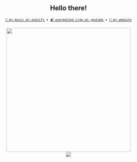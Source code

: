 <!-- Feel free to fork or copy me profile README, I don't mind! -->
<h2 align="center">Hello there!</h2>
<div align="center">
    <small>
        <a href="https://open.spotify.com/artist/3fouosCOFa1ykd6j9DZkWl">
            <code>🎵 my music on spotify</code>
        </a>
        &nbsp;&bull;&nbsp;
        <a href="https://youtube.com/skepfusky97">
            <code>📹 overedited crap on youtube</code>
        </a>
        &nbsp;&bull;&nbsp;
        <a href="https://skepfusky.xyz">
            <code>🦊 my website</code>
        </a>
    </small>
    <br>
    <br>
    <a href="https://github.com/anuraghazra/github-readme-stats">
      <img width="400" src="https://github-readme-stats.vercel.app/api/top-langs/?username=skepfusky&layout=compact&theme=tokyonight&langs_count=10&hide_border=true&include_all_commits=true&card_width=320">
  </a>
    <br>
    <img src="https://spotify-recently-played-readme.vercel.app/api?user=jgvyje30t89zw4r2xy66j4u63">
</div>
